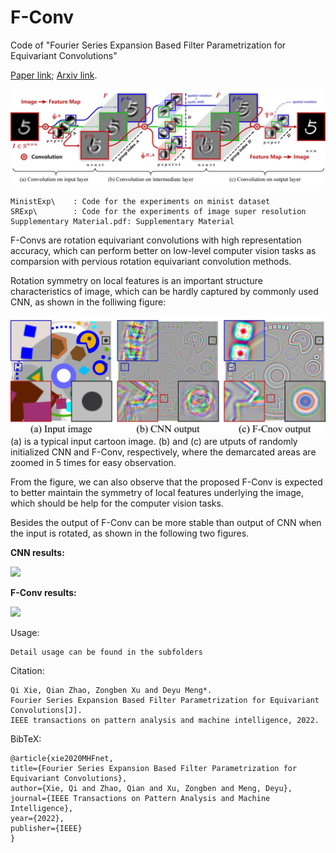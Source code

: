# F-Conv
Code of "Fourier Series Expansion Based Filter Parametrization for Equivariant Convolutions"

[Paper link](https://ieeexplore.ieee.org/abstract/document/9851557);
[Arxiv link](https://arxiv.org/submit/4780066/view).

![Illustration of F-Conv](https://raw.githubusercontent.com/XieQi2015/ImageFolder/master/F-Conv/Fig4.jpg)

    MinistExp\    : Code for the experiments on minist dataset
    SRExp\        : Code for the experiments of image super resolution 
    Supplementary Material.pdf: Supplementary Material
    
F-Convs are rotation equivariant convolutions with high representation accuracy, which can perform better on low-level computer vision tasks as comparsion with pervious rotation equivariant convolution methods.

Rotation symmetry on local features is an important structure characteristics of image, which can be hardly captured by commonly used CNN, as shown in the folliwing figure:

<img src="https://raw.githubusercontent.com/XieQi2015/ImageFolder/master/F-Conv/EqExample_1_new2.jpg" width="620">
(a) is a typical input cartoon image. (b) and (c) are utputs of randomly
initialized CNN and F-Conv, respectively, where the demarcated areas
are zoomed in 5 times for easy observation.

From the figure, we can also observe that the proposed F-Conv is expected to better maintain the symmetry of local features underlying the image, which should be help for the computer vision tasks.

Besides the output of F-Conv can be more stable than output of CNN when the input is rotated, as shown in the following two figures.

**CNN results:**

<img src="https://github.com/XieQi2015/ImageFolder/blob/master/F-Conv/CNN_tiny2.gif">

**F-Conv results:**

<img src="https://github.com/XieQi2015/ImageFolder/blob/master/F-Conv/FCNN_tiny2.gif">

Usage:
    
    Detail usage can be found in the subfolders

Citation:

    Qi Xie, Qian Zhao, Zongben Xu and Deyu Meng*. 
    Fourier Series Expansion Based Filter Parametrization for Equivariant Convolutions[J]. 
    IEEE transactions on pattern analysis and machine intelligence, 2022.
    
BibTeX:
    
    @article{xie2020MHFnet,
    title={Fourier Series Expansion Based Filter Parametrization for Equivariant Convolutions},
    author={Xie, Qi and Zhao, Qian and Xu, Zongben and Meng, Deyu},
    journal={IEEE Transactions on Pattern Analysis and Machine Intelligence},
    year={2022},
    publisher={IEEE}
    }


